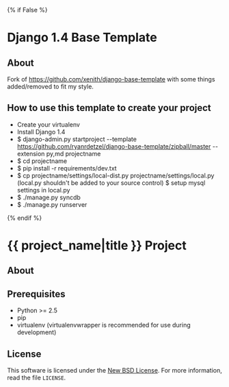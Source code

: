 {% if False %}
# Django 1.4 Base Template #

## About ##

Fork of https://github.com/xenith/django-base-template with some things added/removed to fit my style.
## How to use this template to create your project ##

- Create your virtualenv
- Install Django 1.4
- $ django-admin.py startproject --template https://github.com/ryanrdetzel/django-base-template/zipball/master --extension py,md projectname
- $ cd projectname
- $ pip install -r requirements/dev.txt
- $ cp projectname/settings/local-dist.py projectname/settings/local.py (local.py shouldn't be added
  to your source control)
  $ setup mysql settings in local.py
- $ ./manage.py syncdb
- $ ./manage.py runserver

{% endif %}
# {{ project_name|title }} Project #

## About ##

## Prerequisites ##

- Python >= 2.5
- pip
- virtualenv (virtualenvwrapper is recommended for use during development)

License
-------
This software is licensed under the [New BSD License][BSD]. For more
information, read the file ``LICENSE``.

[BSD]: http://opensource.org/licenses/BSD-3-Clause
